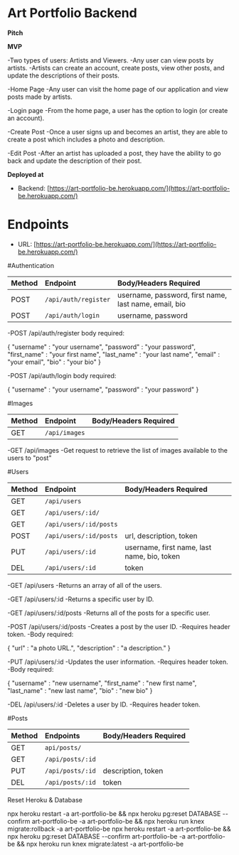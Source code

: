 # Art Portfolio Backend

**Pitch**

**MVP**

-Two types of users: Artists and Viewers.
-Any user can view posts by artists.
-Artists can create an account, create posts, view other posts, and update the descriptions of their posts.

-Home Page
-Any user can visit the home page of our application and view posts made by artists.

-Login page
-From the home page, a user has the option to login (or create an account).

-Create Post
-Once a user signs up and becomes an artist, they are able to create a post which includes a photo and description.

-Edit Post
-After an artist has uploaded a post, they have the ability to go back and update the description of their post.

**Deployed at**

- Backend: [https://art-portfolio-be.herokuapp.com/](https://art-portfolio-be.herokuapp.com/)

# Endpoints

- URL: [https://art-portfolio-be.herokuapp.com/](https://art-portfolio-be.herokuapp.com/)

#Authentication

| Method | Endpoint             | Body/Headers Required                                 |
| :----- | :------------------- | :---------------------------------------------------- |
| POST   | `/api/auth/register` | username, password, first name, last name, email, bio |
| POST   | `/api/auth/login`    | username, password                                    |

-POST /api/auth/register body required:

{
"username" : "your username",
"password" : "your password",
"first_name" : "your first name",
"last_name" : "your last name",
"email" : "your email",
"bio" : "your bio"
}

-POST /api/auth/login body required:

{
"username" : "your username",
"password" : "your password"
}

#Images

| Method | Endpoint      | Body/Headers Required |
| :----- | :------------ | :-------------------- |
| GET    | `/api/images` |                       |

-GET /api/images
-Get request to retrieve the list of images available to the users to "post"

#Users

| Method | Endpoint               | Body/Headers Required                       |
| :----- | :--------------------- | :------------------------------------------ |
| GET    | `/api/users`           |                                             |
| GET    | `/api/users/:id/`      |                                             |
| GET    | `/api/users/:id/posts` |                                             |
| POST   | `/api/users/:id/posts` | url, description, token                     |
| PUT    | `/api/users/:id`       | username, first name, last name, bio, token |
| DEL    | `/api/users/:id`       | token                                       |

-GET /api/users
-Returns an array of all of the users.

-GET /api/users/:id
-Returns a specific user by ID.

-GET /api/users/:id/posts
-Returns all of the posts for a specific user.

-POST /api/users/:id/posts
-Creates a post by the user ID.
-Requires header token.
-Body required:

{
"url" : "a photo URL.",
"description" : "a description."
}

-PUT /api/users/:id
-Updates the user information.
-Requires header token.
-Body required:

{
"username" : "new username",
"first_name" : "new first name",
"last_name" : "new last name",
"bio" : "new bio"
}

-DEL /api/users/:id
-Deletes a user by ID.
-Requires header token.

#Posts

| Method | Endpoints        | Body/Headers Required |
| :----- | :--------------- | :-------------------- |
| GET    | `api/posts/`     |                       |
| GET    | `/api/posts/:id` |                       |
| PUT    | `/api/posts/:id` | description, token    |
| DEL    | `/api/posts/:id` | token                 |

Reset Heroku & Database

npx heroku restart -a art-portfolio-be && npx heroku pg:reset DATABASE --confirm art-portfolio-be -a art-portfolio-be && npx heroku run knex migrate:rollback -a art-portfolio-be
npx heroku restart -a art-portfolio-be && npx heroku pg:reset DATABASE --confirm art-portfolio-be -a art-portfolio-be && npx heroku run knex migrate:latest -a art-portfolio-be
